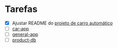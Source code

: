 # Tarefas

- [x] Ajustar README do [projeto de carro automático](../Assignments/automatic-car/README.md)
- [ ] [car-app](../Assignments/car-app/README.md)
- [ ] [general-app](../Assignments/general-app/README.md)
- [ ] [product-db](../Assignments/product-db/README.md)